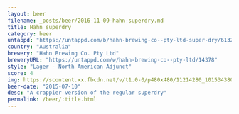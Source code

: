 ```yaml
---
layout: beer
filename: _posts/beer/2016-11-09-hahn-superdry.md
title: Hahn superdry
category: beer
untappd: "https://untappd.com/b/hahn-brewing-co--pty-ltd-super-dry/6132"
country: "Australia"
brewery: "Hahn Brewing Co. Pty Ltd"
breweryURL: "https://untappd.com/w/hahn-brewing-co--pty-ltd/14378"
style: "Lager - North American Adjunct"
score: 4
img: https://scontent.xx.fbcdn.net/v/t1.0-0/p480x480/11214280_10153438037523745_4286815657184147844_n.jpg?oh=ec2b3c8ba682b218f9d69f7d6e4dbaa3&oe=59426A31
beer-date: "2015-07-10"
desc: "A crappier version of the regular superdry"
permalink: /beer/:title.html
---
```

